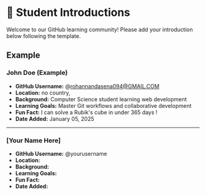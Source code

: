 # 👋 Student Introductions

Welcome to our GitHub learning community! Please add your introduction below following the template.

## Example

### John Doe (Example)
- **GitHub Username:** @rohannandasena094@GMAIL.COM
- **Location:** no country, 
- **Background:** Computer Science student learning web development
- **Learning Goals:** Master Git workflows and collaborative development
- **Fun Fact:** I can solve a Rubik's cube in under 365 days !
- **Date Added:** January 05, 2025

---

<!-- Add your introduction below this line -->

### [Your Name Here]
- **GitHub Username:** @yourusername
- **Location:** 
- **Background:** 
- **Learning Goals:** 
- **Fun Fact:** 
- **Date Added:** 


